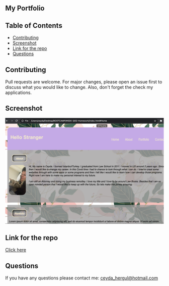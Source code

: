 
## My Portfolio


## Table of Contents 
- [Contributing](#Contributing)
- [Screenshot](#Screenshot)
- [Link for the repo](#Link-for-the-repo)
- [Questions](#Questions)

 
## Contributing
 Pull requests are welcome. For major changes, please open an issue first to discuss what you would like to change. Also, don't forget the check my applications.

## Screenshot
![Screenshot](screenshot.png)

## Link for the repo
[Click here](https://chergul.github.io/Homework-Portfolio/)

## Questions
If you have any questions please contact me:
ceyda_hergul@hotmail.com 
 